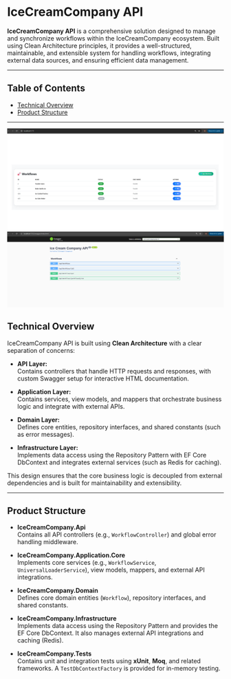 # IceCreamCompany API

**IceCreamCompany API** is a comprehensive solution designed to manage and synchronize workflows within the IceCreamCompany ecosystem. Built using Clean Architecture principles, it provides a well-structured, maintainable, and extensible system for handling workflows, integrating external data sources, and ensuring efficient data management.

---

## Table of Contents

- [Technical Overview](#technical-overview)
- [Product Structure](#product-structure)
---

![Workflows screenshot](https://raw.githubusercontent.com/StoevG/IceCreamCompany/refs/heads/main/docs/images/FE.png)
![Swagger UI screenshot](https://raw.githubusercontent.com/StoevG/IceCreamCompany/refs/heads/main/docs/images/BE.png)

## Technical Overview

IceCreamCompany API is built using **Clean Architecture** with a clear separation of concerns:

- **API Layer:**  
  Contains controllers that handle HTTP requests and responses, with custom Swagger setup for interactive HTML documentation.

- **Application Layer:**  
  Contains services, view models, and mappers that orchestrate business logic and integrate with external APIs.

- **Domain Layer:**  
  Defines core entities, repository interfaces, and shared constants (such as error messages).

- **Infrastructure Layer:**  
  Implements data access using the Repository Pattern with EF Core DbContext and integrates external services (such as Redis for caching).

This design ensures that the core business logic is decoupled from external dependencies and is built for maintainability and extensibility.

---

## Product Structure

- **IceCreamCompany.Api**  
  Contains all API controllers (e.g., `WorkflowController`) and global error handling middleware.

- **IceCreamCompany.Application.Core**  
  Implements core services (e.g., `WorkflowService`, `UniversalLoaderService`), view models, mappers, and external API integrations.

- **IceCreamCompany.Domain**  
  Defines core domain entities (`Workflow`), repository interfaces, and shared constants.

- **IceCreamCompany.Infrastructure**  
  Implements data access using the Repository Pattern and provides the EF Core DbContext. It also manages external API integrations and caching (Redis).

- **IceCreamCompany.Tests**  
  Contains unit and integration tests using **xUnit**, **Moq**, and related frameworks. A `TestDbContextFactory` is provided for in-memory testing.
